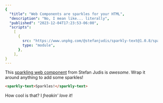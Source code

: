 ```yaml
---
{
  "title": "Web Components are sparkles for your HTML",
  "description": "No, I mean like... literally",
  "published": "2023-12-04T17:23:53-06:00",
  "scripts":
    [
      {
        src: "https://www.unpkg.com/@stefanjudis/sparkly-text@1.0.8/sparkly-text.js",
        type: "module",
      },
    ],
}
---
```


This <sparkly-text style="--sparkly-text-color: oklch(89.12% 0.141 103.76); --sparkly-text-size: 2.5em">[sparkling web component](https://www.stefanjudis.com/blog/a-web-component-to-make-your-text-sparkle/)</sparkly-text> from Stefan Judis is _awesome_. Wrap it around anything to add some sparkles!

```html
<sparkly-text>Sparkles!</sparkly-text>
```

How cool is that? I _freakin' love it_!
